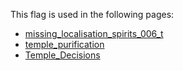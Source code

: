 This flag is used in the following pages:
 - [missing_localisation_spirits_006_t](../events/missing_localisation_spirits_006_t.md)
 - [temple_purification](../events/temple_purification.md)
 - [Temple_Decisions](../decisions/Temple_Decisions.md)
